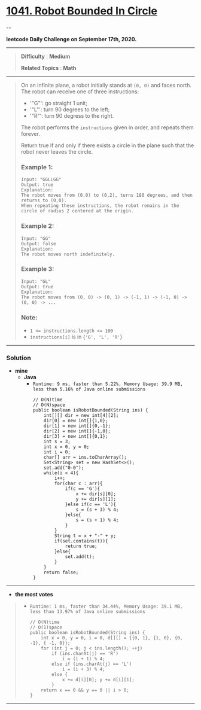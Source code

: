 # [1041. Robot Bounded In Circle](https://leetcode.com/problems/robot-bounded-in-circle/)

--

**leetcode Daily Challenge on September 17th, 2020.**

---

> **Difficulty** : **Medium**
>
> **Related Topics** : **Math**

---

> On an infinite plane, a robot initially stands at `(0, 0)` and faces north.  The robot can receive one of three instructions:
> * '"G"': go straight 1 unit;
> * '"L"': turn 90 degrees to the left;
> * '"R"': turn 90 degress to the right.
>
> The robot performs the `instructions` given in order, and repeats them forever.
>
> Return true if and only if there exists a circle in the plane such that the robot never leaves the circle.
>
>
>
> ### Example 1:
> ```
> Input: "GGLLGG"
> Output: true
> Explanation:
> The robot moves from (0,0) to (0,2), turns 180 degrees, and then returns to (0,0).
> When repeating these instructions, the robot remains in the circle of radius 2 centered at the origin.
> ```
>
> ### Example 2:
> ```
> Input: "GG"
> Output: false
> Explanation:
> The robot moves north indefinitely.
> ```
>
> ### Example 3:
> ```
> Input: "GL"
> Output: true
> Explanation:
> The robot moves from (0, 0) -> (0, 1) -> (-1, 1) -> (-1, 0) -> (0, 0) -> ...
> ```
>
> ### Note:
> * `1 <= instructions.length <= 100`
> * `instructions[i]` is in {`'G', 'L', 'R'`}

---


### Solution
* **mine**
  * **Java**
    * `Runtime: 9 ms, faster than 5.22%, Memory Usage: 39.9 MB, less than 5.16% of Java online submissions`
      ```
      // O(N)time
      // O(N)space
      public boolean isRobotBounded(String ins) {
          int[][] dir = new int[4][2];
          dir[0] = new int[]{1,0};
          dir[1] = new int[]{0,-1};
          dir[2] = new int[]{-1,0};
          dir[3] = new int[]{0,1};
          int s = 3;
          int x = 0, y = 0;
          int i = 0;
          char[] arr = ins.toCharArray();
          Set<String> set = new HashSet<>();
          set.add("0-0");
          while(i < 4){
              i++;
              for(char c : arr){
                  if(c == 'G'){
                      x += dir[s][0];
                      y += dir[s][1];
                  }else if(c == 'L'){
                      s = (s + 3) % 4;
                  }else{
                      s = (s + 1) % 4;
                  }
              }
              String t = x + "-" + y;
              if(set.contains(t)){
                  return true;
              }else{
                  set.add(t);
              }
          }
          return false;
      }
      ```

---

* **the most votes**
>  * `Runtime: 1 ms, faster than 34.44%, Memory Usage: 39.1 MB, less than 13.97% of Java online submissions`
>    ```
>    // O(N)time
>    // O(1)space
>    public boolean isRobotBounded(String ins) {
>        int x = 0, y = 0, i = 0, d[][] = {{0, 1}, {1, 0}, {0, -1}, { -1, 0}};
>        for (int j = 0; j < ins.length(); ++j)
>            if (ins.charAt(j) == 'R')
>                i = (i + 1) % 4;
>            else if (ins.charAt(j) == 'L')
>                i = (i + 3) % 4;
>            else {
>                x += d[i][0]; y += d[i][1];
>            }
>        return x == 0 && y == 0 || i > 0;
>    }
>    ```

---


